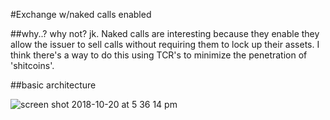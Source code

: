 #Exchange w/naked calls enabled

##why..?
why not? jk.  Naked calls are interesting because they enable they allow the issuer to sell calls
without requiring them to lock up their assets.  I think there's a way to do this using TCR's to minimize the penetration of 'shitcoins'.  

##basic architecture

![screen shot 2018-10-20 at 5 36 14 pm](https://user-images.githubusercontent.com/20116582/47260762-86190a80-d48f-11e8-978f-0bff7cc51d9e.png)
